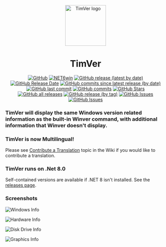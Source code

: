 <p align="center">
  <a target="_blank" rel="noopener noreferrer">
    <img width="128" src="https://github.com/Timthreetwelve/TimVer/blob/main/TimVer/Images/TV.png?raw=true" alt="TimVer logo">
  </a>
</p>
<h1 align="center">
  TimVer
</h1>
<div align="center">

[![GitHub](https://img.shields.io/github/license/Timthreetwelve/TimVer?style=plastic&color=seagreen)](https://github.com/Timthreetwelve/TimVer/blob/main/LICENSE)
[![NET6win](https://img.shields.io/badge/.NET-8.0--Windows-blueviolet?style=plastic)](https://dotnet.microsoft.com/en-us/download) 
[![GitHub release (latest by date)](https://img.shields.io/github/v/release/Timthreetwelve/TimVer?style=plastic)](https://github.com/Timthreetwelve/TimVer/releases/latest) 
[![GitHub Release Date](https://img.shields.io/github/release-date/timthreetwelve/TimVer?style=plastic&color=orange)](https://github.com/Timthreetwelve/TimVer/releases/latest) 
[![GitHub commits since latest release (by date)](https://img.shields.io/github/commits-since/timthreetwelve/TimVer/latest?style=plastic)](https://github.com/Timthreetwelve/TimVer/commits/main)
[![GitHub last commit](https://img.shields.io/github/last-commit/timthreetwelve/TimVer?style=plastic)](https://github.com/Timthreetwelve/TimVer/commits/main)
[![GitHub commits](https://img.shields.io/github/commit-activity/m/timthreetwelve/TimVer?style=plastic)](https://github.com/Timthreetwelve/TimVer/commits/main)
[![GitHub Stars](https://img.shields.io/github/stars/timthreetwelve/TimVer?style=plastic&color=goldenrod&logo=github)](https://docs.github.com/en/get-started/exploring-projects-on-github/saving-repositories-with-stars)
[![GitHub all releases](https://img.shields.io/github/downloads/Timthreetwelve/TimVer/total?style=plastic&label=total%20downloads&color=teal)](https://github.com/Timthreetwelve/TimVer/releases) 
[![GitHub release (by tag)](https://img.shields.io/github/downloads/timthreetwelve/TimVer/latest/total?style=plastic&color=2196F3&label=downloads%20latest%20version)](https://github.com/Timthreetwelve/TimVer/releases/latest)
[![GitHub Issues](https://img.shields.io/github/issues/timthreetwelve/TimVer?style=plastic&color=orangered)](https://github.com/Timthreetwelve/TimVer/issues)
[![GitHub Issues](https://img.shields.io/github/issues-closed/timthreetwelve/TimVer?style=plastic&color=slateblue)](https://github.com/Timthreetwelve/TimVer/issues)

</div>

### TimVer will display the same Windows version related information as the built-in **Winver** command, with additional information that Winver doesn't display.

### TimVer is now Multilingual!
Please see [Contribute a Translation](https://github.com/Timthreetwelve/TimVer/wiki/Contribute-a-Translation) topic in the Wiki if you would like to contribute a translation. 

### TimVer runs on .Net 8.0
Self-contained versions are available if .NET 8 isn't installed. See the [releases page](https://github.com/Timthreetwelve/TimVer/releases).

### Screenshots 

![Windows Info](https://github.com/Timthreetwelve/TimVer/blob/main/Images/TimVer_9_W.png)

![Hardware Info](https://github.com/Timthreetwelve/TimVer/blob/main/Images/TimVer_9_H.png)

![Disk Drive Info](https://github.com/Timthreetwelve/TimVer/blob/main/Images/TimVer_9_D.png)

![Graphics Info](https://github.com/Timthreetwelve/TimVer/blob/main/Images/TimVer_9_V.png)

